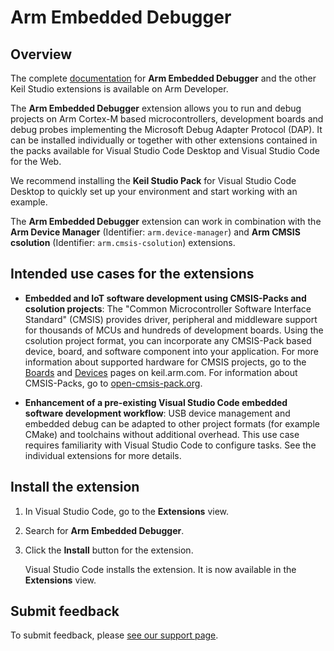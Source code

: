 # Arm Embedded Debugger

## Overview

The complete [documentation](https://developer.arm.com/documentation/108029/latest/Extension-packs-and-extensions) for **Arm Embedded Debugger** and the other Keil Studio extensions is available on Arm Developer.

The **Arm Embedded Debugger** extension allows you to run and debug projects on Arm Cortex-M based microcontrollers, development boards and debug probes implementing the Microsoft Debug Adapter Protocol (DAP). It can be installed individually or together with other extensions contained in the packs available for Visual Studio Code Desktop and Visual Studio Code for the Web. 

We recommend installing the **Keil Studio Pack** for Visual Studio Code Desktop to quickly set up your environment and start working with an example.

The **Arm Embedded Debugger** extension can work in combination with the **Arm Device Manager** (Identifier: `arm.device-manager`) and **Arm CMSIS csolution** (Identifier: `arm.cmsis-csolution`) extensions.

## Intended use cases for the extensions

- **Embedded and IoT software development using CMSIS-Packs and csolution projects**: The "Common Microcontroller Software Interface Standard" (CMSIS) provides driver, peripheral and middleware support for thousands of MCUs and hundreds of development boards. Using the csolution project format, you can incorporate any CMSIS-Pack based device, board, and software component into your application. For more information about supported hardware for CMSIS projects, go to the [Boards](https://www.keil.arm.com/boards/) and [Devices](https://www.keil.arm.com/devices/) pages on keil.arm.com. For information about CMSIS-Packs, go to [open-cmsis-pack.org](https://www.open-cmsis-pack.org/index.html).

- **Enhancement of a pre-existing Visual Studio Code embedded software development workflow**: USB device management and embedded debug can be adapted to other project formats (for example CMake) and toolchains without additional overhead. This use case requires familiarity with Visual Studio Code to configure tasks. See the individual extensions for more details.

## Install the extension

1. In Visual Studio Code, go to the **Extensions** view.

1. Search for **Arm Embedded Debugger**.

1. Click the **Install** button for the extension.

    Visual Studio Code installs the extension. It is now available in the **Extensions** view.

## Submit feedback

To submit feedback, please [see our support page](https://www.keil.arm.com/support/#:~:text=Using%20the%20Debugger).